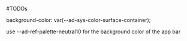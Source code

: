 #TODOs


background-color: var(--ad-sys-color-surface-container);

use --ad-ref-palette-neutral10 for the background color of the app bar